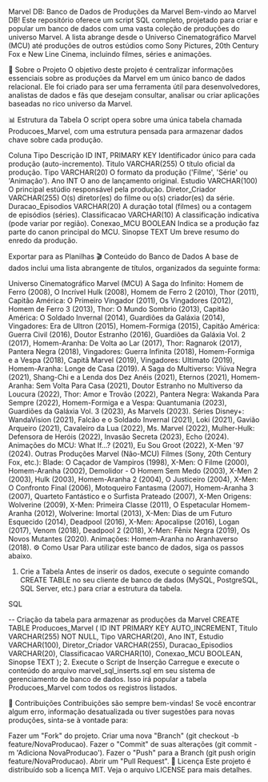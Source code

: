 Marvel DB: Banco de Dados de Produções da Marvel
Bem-vindo ao Marvel DB! Este repositório oferece um script SQL completo, projetado para criar e popular um banco de dados com uma vasta coleção de produções do universo Marvel. A lista abrange desde o Universo Cinematográfico Marvel (MCU) até produções de outros estúdios como Sony Pictures, 20th Century Fox e New Line Cinema, incluindo filmes, séries e animações.

📜 Sobre o Projeto
O objetivo deste projeto é centralizar informações essenciais sobre as produções da Marvel em um único banco de dados relacional. Ele foi criado para ser uma ferramenta útil para desenvolvedores, analistas de dados e fãs que desejam consultar, analisar ou criar aplicações baseadas no rico universo da Marvel.

📊 Estrutura da Tabela
O script opera sobre uma única tabela chamada Producoes_Marvel, com uma estrutura pensada para armazenar dados chave sobre cada produção.

Coluna	Tipo	Descrição
ID	INT, PRIMARY KEY	Identificador único para cada produção (auto-incremento).
Titulo	VARCHAR(255)	O título oficial da produção.
Tipo	VARCHAR(20)	O formato da produção ('Filme', 'Série' ou 'Animação').
Ano	INT	O ano de lançamento original.
Estudio	VARCHAR(100)	O principal estúdio responsável pela produção.
Diretor_Criador	VARCHAR(255)	O(s) diretor(es) do filme ou o(s) criador(es) da série.
Duracao_Episodios	VARCHAR(20)	A duração total (filmes) ou a contagem de episódios (séries).
Classificacao	VARCHAR(10)	A classificação indicativa (pode variar por região).
Conexao_MCU	BOOLEAN	Indica se a produção faz parte do canon principal do MCU.
Sinopse	TEXT	Um breve resumo do enredo da produção.

Exportar para as Planilhas
🎬 Conteúdo do Banco de Dados
A base de dados inclui uma lista abrangente de títulos, organizados da seguinte forma:

Universo Cinematográfico Marvel (MCU)
A Saga do Infinito:
Homem de Ferro (2008), O Incrível Hulk (2008), Homem de Ferro 2 (2010), Thor (2011), Capitão América: O Primeiro Vingador (2011), Os Vingadores (2012), Homem de Ferro 3 (2013), Thor: O Mundo Sombrio (2013), Capitão América: O Soldado Invernal (2014), Guardiões da Galáxia (2014), Vingadores: Era de Ultron (2015), Homem-Formiga (2015), Capitão América: Guerra Civil (2016), Doutor Estranho (2016), Guardiões da Galáxia Vol. 2 (2017), Homem-Aranha: De Volta ao Lar (2017), Thor: Ragnarok (2017), Pantera Negra (2018), Vingadores: Guerra Infinita (2018), Homem-Formiga e a Vespa (2018), Capitã Marvel (2019), Vingadores: Ultimato (2019), Homem-Aranha: Longe de Casa (2019).
A Saga do Multiverso:
Viúva Negra (2021), Shang-Chi e a Lenda dos Dez Anéis (2021), Eternos (2021), Homem-Aranha: Sem Volta Para Casa (2021), Doutor Estranho no Multiverso da Loucura (2022), Thor: Amor e Trovão (2022), Pantera Negra: Wakanda Para Sempre (2022), Homem-Formiga e a Vespa: Quantumania (2023), Guardiões da Galáxia Vol. 3 (2023), As Marvels (2023).
Séries Disney+:
WandaVision (2021), Falcão e o Soldado Invernal (2021), Loki (2021), Gavião Arqueiro (2021), Cavaleiro da Lua (2022), Ms. Marvel (2022), Mulher-Hulk: Defensora de Heróis (2022), Invasão Secreta (2023), Echo (2024).
Animações do MCU:
What If...? (2021), Eu Sou Groot (2022), X-Men '97 (2024).
Outras Produções Marvel (Não-MCU)
Filmes (Sony, 20th Century Fox, etc.):
Blade: O Caçador de Vampiros (1998), X-Men: O Filme (2000), Homem-Aranha (2002), Demolidor - O Homem Sem Medo (2003), X-Men 2 (2003), Hulk (2003), Homem-Aranha 2 (2004), O Justiceiro (2004), X-Men: O Confronto Final (2006), Motoqueiro Fantasma (2007), Homem-Aranha 3 (2007), Quarteto Fantástico e o Surfista Prateado (2007), X-Men Origens: Wolverine (2009), X-Men: Primeira Classe (2011), O Espetacular Homem-Aranha (2012), Wolverine: Imortal (2013), X-Men: Dias de um Futuro Esquecido (2014), Deadpool (2016), X-Men: Apocalipse (2016), Logan (2017), Venom (2018), Deadpool 2 (2018), X-Men: Fênix Negra (2019), Os Novos Mutantes (2020).
Animações:
Homem-Aranha no Aranhaverso (2018).
⚙️ Como Usar
Para utilizar este banco de dados, siga os passos abaixo.

1. Crie a Tabela
Antes de inserir os dados, execute o seguinte comando CREATE TABLE no seu cliente de banco de dados (MySQL, PostgreSQL, SQL Server, etc.) para criar a estrutura da tabela.

SQL

-- Criação da tabela para armazenar as produções da Marvel
CREATE TABLE Producoes_Marvel (
    ID INT PRIMARY KEY AUTO_INCREMENT,
    Titulo VARCHAR(255) NOT NULL,
    Tipo VARCHAR(20),
    Ano INT,
    Estudio VARCHAR(100),
    Diretor_Criador VARCHAR(255),
    Duracao_Episodios VARCHAR(20),
    Classificacao VARCHAR(10),
    Conexao_MCU BOOLEAN,
    Sinopse TEXT
);
2. Execute o Script de Inserção
Carregue e execute o conteúdo do arquivo marvel_sql_inserts.sql em seu sistema de gerenciamento de banco de dados. Isso irá popular a tabela Producoes_Marvel com todos os registros listados.

🤝 Contribuições
Contribuições são sempre bem-vindas! Se você encontrar algum erro, informação desatualizada ou tiver sugestões para novas produções, sinta-se à vontade para:

Fazer um "Fork" do projeto.
Criar uma nova "Branch" (git checkout -b feature/NovaProducao).
Fazer o "Commit" de suas alterações (git commit -m 'Adiciona NovaProducao').
Fazer o "Push" para a Branch (git push origin feature/NovaProducao).
Abrir um "Pull Request".
📄 Licença
Este projeto é distribuído sob a licença MIT. Veja o arquivo LICENSE para mais detalhes.
